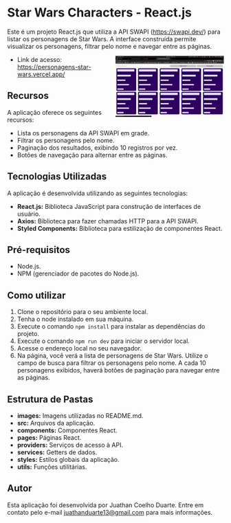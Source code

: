 # Star Wars Characters - React.js

Este é um projeto React.js que utiliza a API SWAPI (https://swapi.dev/) para listar os personagens de Star Wars. A interface construída permite visualizar os personagens, filtrar pelo nome e navegar entre as páginas.

<img align="right" src="./images/demonstration.gif" width="50%"/>

- Link de acesso: https://personagens-star-wars.vercel.app/

## Recursos

A aplicação oferece os seguintes recursos:

- Lista os personagens da API SWAPI em grade.
- Filtrar os personagens pelo nome.
- Paginação dos resultados, exibindo 10 registros por vez.
- Botões de navegação para alternar entre as páginas.

## Tecnologias Utilizadas

A aplicação é desenvolvida utilizando as seguintes tecnologias:

- **React.js:** Biblioteca JavaScript para construção de interfaces de usuário.
- **Axios:** Biblioteca para fazer chamadas HTTP para a API SWAPI.
- **Styled Components:** Biblioteca para estilização de componentes React.

## Pré-requisitos

- Node.js.
- NPM (gerenciador de pacotes do Node.js).

## Como utilizar

1. Clone o repositório para o seu ambiente local.
2. Tenha o node instalado em sua máquina.
3. Execute o comando `npm install` para instalar as dependências do projeto.
4. Execute o comando `npm run dev` para iniciar o servidor local.
5. Acesse o endereço local no seu navegador.
6. Na página, você verá a lista de personagens de Star Wars. Utilize o campo de busca para filtrar os personagens pelo nome. A cada 10 personagens exibidos, haverá botões de paginação para navegar entre as páginas.

## Estrutura de Pastas

- **images:** Imagens utilizadas no README.md.
- **src:** Arquivos da aplicação.
- **components:** Componentes React.
- **pages:** Páginas React.
- **providers:** Serviços de acesso à API.
- **services:** Getters de dados.
- **styles:** Estilos globais da aplicação.
- **utils:** Funções utilitárias.

## Autor

Esta aplicação foi desenvolvida por Juathan Coelho Duarte. Entre em contato pelo e-mail juathanduarte13@gmail.com para mais informações.